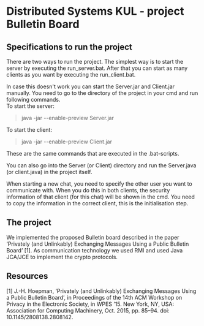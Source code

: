 # Distributed Systems KUL - project Bulletin Board

## Specifications to run the project
There are two ways to run the project. The simplest way is to start the server by executing the run_server.bat. After that you can start as many clients as you want by executing the run_client.bat.   


In case this doesn't work you can start the Server.jar and Client.jar manually. You need to go to the directory of the project in your cmd and run following commands.  \
To start the server: 
>java -jar --enable-preview Server.jar

To start the client:  
>java -jar --enable-preview Client.jar

These are the same commands that are executed in the .bat-scripts.  


You can also go into the Server (or Client) directory and run the Server.java (or client.java) in the project itself.

When starting a new chat, you need to specify the other user you want to communicate with. When you do this in both clients, the security information of that client (for this chat) will be shown in the cmd. You need to copy the information in the correct client, this is the initialisation step.


## The project
We implemented the proposed Bulletin board described in the paper ‘Privately (and Unlinkably) Exchanging Messages Using a Public Bulletin Board’ [1]. As communication technology we used RMI and used Java JCA/JCE to implement the crypto protocols. 



## Resources
[1] J.-H. Hoepman, ‘Privately (and Unlinkably) Exchanging Messages Using a Public Bulletin Board’, in Proceedings of the 14th ACM Workshop on Privacy in the Electronic Society, in WPES ’15. New York, NY, USA: Association for Computing Machinery, Oct. 2015, pp. 85–94. doi: 10.1145/2808138.2808142.
